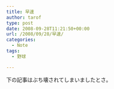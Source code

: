```yaml
---
title: 早速
author: tarof
type: post
date: 2008-09-28T11:21:50+00:00
url: /2008/09/28/早速/
categories:
  - Note
tags:
  - 野球

---
```

下の記事はぶち壊されてしまいましたとさ。